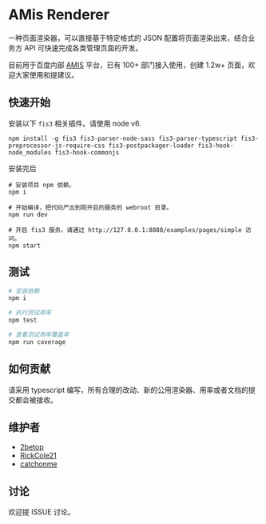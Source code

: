 # AMis Renderer

一种页面渲染器，可以直接基于特定格式的 JSON 配置将页面渲染出来，结合业务方 API 可快速完成各类管理页面的开发。

目前用于百度内部 [AMIS](http://amis.baidu.com) 平台，已有 100+ 部门接入使用，创建 1.2w+ 页面，欢迎大家使用和提建议。

## 快速开始

安装以下 `fis3` 相关插件。请使用 node v6.

```
npm install -g fis3 fis3-parser-node-sass fis3-parser-typescript fis3-preprocessor-js-require-css fis3-postpackager-loader fis3-hook-node_modules fis3-hook-commonjs
```

安装完后

```
# 安装项目 npm 依赖。
npm i

# 开始编译，把代码产出到刚开启的服务的 webroot 目录。
npm run dev

# 开启 fis3 服务，请通过 http://127.0.0.1:8888/examples/pages/simple 访问。
npm start
```

## 测试

```bash
# 安装依赖
npm i 

# 执行测试用率
npm test

# 查看测试用率覆盖率
npm run coverage
```

## 如何贡献

请采用 typescript 编写，所有合理的改动、新的公用渲染器、用率或者文档的提交都会被接收。

## 维护者

* [2betop](https://github.com/2betop)
* [RickCole21](https://github.com/RickCole21)
* [catchonme](https://github.com/catchonme)

## 讨论

欢迎提 ISSUE 讨论。

